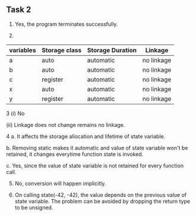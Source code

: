 ## Task 2

1. Yes, the program terminates successfully.

2.

|variables| Storage class| Storage Duration | Linkage|
|----------|-------------|-------------------|-------|
|a| auto | automatic | no linkage|
|b|auto|automatic| no linkage|
|c|register|automatic|no linkage|
|x|auto|automatic|no linkage|
|y|register|automatic|no linkage|

3 (i)  No

  (ii) Linkage does not change remains no linkage.

4  a. It affects the storage allocation and lifetime of state variable.

   b. Removing static makes it automatic and value of state variable won't be retained, it changes everytime function state is invoked.
   
   c. Yes, since the value of state variable is not retained for every function call.


5. No, conversion will happen implicitly.


6. On calling state(-42, -42), the value depends on the previous value of state variable. The problem can be avoided by dropping the return type to be unsigned. 
